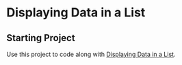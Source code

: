 # Displaying Data in a List

## Starting Project

Use this project to code along with [Displaying Data in a List](https://developer.apple.com/tutorials/app-dev-training/displaying-data-in-a-list).